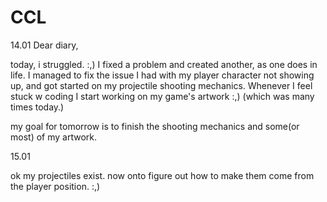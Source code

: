 # CCL
14.01 Dear diary,

today, i struggled. :,)
I fixed a problem and created another, as one does in life. I managed to fix the issue I had with my player character not showing up, and got started on my projectile shooting mechanics. 
Whenever I feel stuck w coding I start working on my game's artwork :,) (which was many times today.)

my goal for tomorrow is to finish the shooting mechanics and some(or most) of my artwork.

15.01

ok my projectiles exist. now onto figure out how to make them come from the player position. :,)

